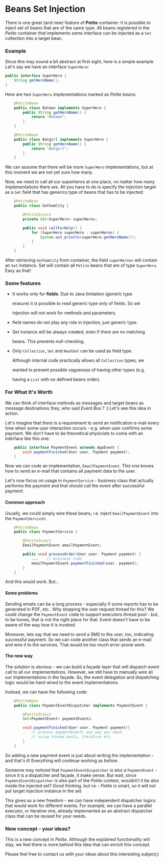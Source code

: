 # Beans Set Injection

There is one great (and new) feature of **Petite** container: it is possible to inject set of beans that are of the same type. All beans registered in the _Petite_ container that implements some interface can be injected as a `Set` collection into a target bean.

### Example

Since this may sound a bit abstract at first sight, here is a simple example. Let's say we have an interface `SuperHero`:

```java
public interface SuperHero {
    String getHeroName();
}
```

Here are two `SuperHero` implementations marked as _Petite_ beans:

```java
    @PetiteBean
    public class Batman implements SuperHero {
        public String getHeroName() {
            return "Batman";
        }
    }

    @PetiteBean
    public class Batgirl implements SuperHero {
        public String getHeroName() {
            return "Batgirl";
        }
    }
```

We can assume that there will be more `SuperHero` implementations, but at this moment we are not yet sure how many.

Now, we need to call all our superheros at one place, no matter how many implementations there are. All you have to do is specify the injection target as a `Set` field that has generics type of beans that has to be injected:

```java
    @PetiteBean
    public class GothamCity {

        @PetiteInject
        private Set<SuperHero> superHeros;

        public void callForHelp() {
            for (SuperHero superHero : superHeros) {
                System.out.println(superHero.getHeroName());
            }
        }
    }
```

After retrieving `GothamCity` from container, the field `superHeroes` will contain an `Set` instance. Set will contain all `Petite` beans that are of type `SuperHero`. Easy as that!

### Some features

*   It works only for **fields**. Due to Java limitation (generic type

    erasure) it is possible to read generic type only of fields. So set

    injection will not work for methods and parameters.
* field names do not play any role in injection, just generic type.
*   Set instance will be always created, even if there are no matching

    beans. This prevents null-checking.
*   Only `Collection`, `Set` and `HashSet` can be used as field type.

    Although internal code practically allows all `Collection` types, we

    wanted to prevent possible vagueness of having other types (e.g.

    having a `List` with no defined beans order).

### For What It's Worth

We can think of interface methods as messages and target beans as message destinations (hey, who said _Event Bus_ ? :) Let's see this idea in action.

Let's imagine that there is a requirement to send an notification e-mail every time when some user interaction occurs - e.g. when user confirms some payment. We don't have to be theoretical physicists to come with an interface like this one:

```java
    public interface PaymentEvent extends AppEvent {
        void paymentFinished(User user, Payment payment);
    }
```

Now we can code an implementation, `EmailPaymentEvent`. This one knows how to send an e-mail that contains all payment data to the user.

Let's now focus on usage in `PaymentService` - business class that actually performs the payment and that should call the event after successful payment.

#### Common approach

Usually, we could simply wire these beans, i.e. inject `EmailPaymentEvent` into the `PaymentService`\\:

```java
    @PetiteBean
    public class PaymentService {

        @PetiteInject
        EmailPaymentEvent emailPaymentEvent;

        public void processOrder(User user, Payment payment) {
            ...    // business code
            emailPaymentEvent.paymentFinished(user, payment);
        }
    }
```

And this would work. But...

#### Some problems

Sending emails can be a long process - especially if some reports has to be generated in PDF, etc.. Why stopping the user request thread for this? We could change the `PaymentEvent` code to support executors thread pool - but, to be hones, that is not the right place for that. Event doesn't have to be aware of the way how it is invoked.

Moreover, lets say that we need to send a SMS to the user, too, indicating successful payment. So we can code another class that sends an e-mail and wire it to the services. That would be too much error-prone work.

#### The new way

The solution is obvious - we can build a façade layer that will dispatch event call to all our implementations. However, we still have to manually wire all our implementations in the façade. So, the event delegation and dispatching logic would be hard-wired to the event implementations.

Instead, we can have the following code:

```java
    @PetiteBean
    public class PaymentEventDispatcher implements PaymentEvent {

        @PetiteInject
        Set<PaymentEvent> paymentEvents;

        void paymentFinished(User user, Payment payment){
            // process paymentEvents any way you need:
            // using thread pools, iterative etc.
        }
    }
```

So adding a new payment event is just about writing the implementation - and that's it! Everything will continue working as before.

Someone may noticed that `PaymentEventDispatcher` is also a `PaymentEvent` - since it is a dispatcher and façade, it make sense. But wait, since `PaymentEventDispatcher` is also part of the _Petite_ context, wouldn\\'t it be also inside the injected set? Good thinking, but no - _Petite_ is smart, so it will not put target injection instance in the set.

This gives us a new freedom - we can have independent dispatcher logics that would work for different events. For example, we can have a parallel executor, or iterative one, already implemented as an abstract dispatcher class that can be reused for your needs.

### New concept - your ideas?

This is a new concept in _Petite_. Although the explained functionality will stay, we feel there is more behind this idea that can enrich this concept.

Please feel free to contact us with your ideas about this interesting subject;)
